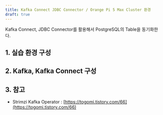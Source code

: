 ```yaml
---
title: Kafka Connect JDBC Connector / Orange Pi 5 Max Cluster 환경
draft: true
---
```


Kafka Connect, JDBC Connector를 활용해서 PostgreSQL의 Table을 동기화한다.

## 1. 실습 환경 구성

## 2. Kafka, Kafka Connect 구성

## 3. 참고

* Strimzi Kafka Operator : [https://togomi.tistory.com/66](https://togomi.tistory.com/66)
